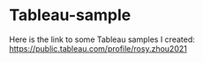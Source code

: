 # Tableau-sample

Here is the link to some Tableau samples I created: 
https://public.tableau.com/profile/rosy.zhou2021
